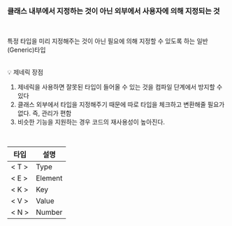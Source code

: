 ### 클래스 내부에서 지정하는 것이 아닌 외부에서 사용자에 의해 지정되는 것

<br/>

특정 타입을 미리 지정해주는 것이 아닌 필요에 의해 지정할 수 있도록 하는 일반(Generic)타입

<br/>

<aside>
💡 제네릭 장점

1. 제네릭을 사용하면 잘못된 타입이 들어올 수 있는 것을 컴파일 단계에서 방지할 수 있다
2. 클래스 외부에서 타입을 지정해주기 때문에 따로 타입을 체크하고 변환해줄 필요가 없다. 즉, 관리가 편함
3. 비슷한 기능을 지원하는 경우 코드의 재사용성이 높아진다.
</aside>

<br/>

| 타입 | 설명 |
| --- | --- |
| < T > | Type |
| < E > | Element |
| < K > | Key |
| < V > | Value |
| < N > | Number |
